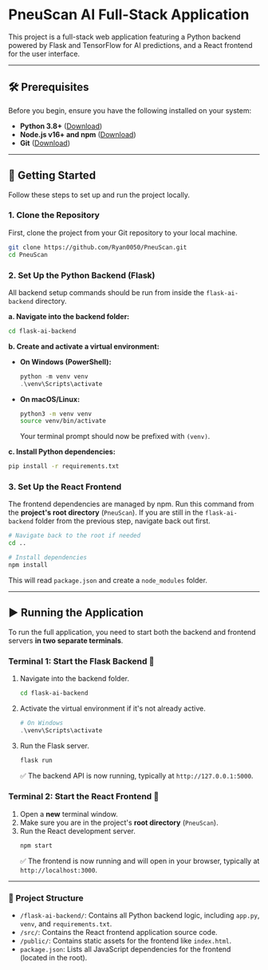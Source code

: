 # PneuScan AI Full-Stack Application

This project is a full-stack web application featuring a Python backend powered by Flask and TensorFlow for AI predictions, and a React frontend for the user interface.

---

## 🛠️ Prerequisites

Before you begin, ensure you have the following installed on your system:
* **Python 3.8+** ([Download](https://www.python.org/downloads/))
* **Node.js v16+ and npm** ([Download](https://nodejs.org/))
* **Git** ([Download](https://git-scm.com/))

---

## 🚀 Getting Started

Follow these steps to set up and run the project locally.

### 1. Clone the Repository

First, clone the project from your Git repository to your local machine.

```bash
git clone https://github.com/Ryan0050/PneuScan.git
cd PneuScan
```

### 2. Set Up the Python Backend (Flask)

All backend setup commands should be run from inside the `flask-ai-backend` directory.

**a. Navigate into the backend folder:**

```bash
cd flask-ai-backend
```

**b. Create and activate a virtual environment:**

* **On Windows (PowerShell):**
    ```powershell
    python -m venv venv
    .\venv\Scripts\activate
    ```
* **On macOS/Linux:**
    ```bash
    python3 -m venv venv
    source venv/bin/activate
    ```
    Your terminal prompt should now be prefixed with `(venv)`.

**c. Install Python dependencies:**

```bash
pip install -r requirements.txt
```

### 3. Set Up the React Frontend

The frontend dependencies are managed by npm. Run this command from the **project's root directory** (`PneuScan`). If you are still in the `flask-ai-backend` folder from the previous step, navigate back out first.

```bash
# Navigate back to the root if needed
cd .. 

# Install dependencies
npm install
```
This will read `package.json` and create a `node_modules` folder.

---

## ▶️ Running the Application

To run the full application, you need to start both the backend and frontend servers **in two separate terminals**.

### Terminal 1: Start the Flask Backend 🧠

1.  Navigate into the backend folder.
    ```bash
    cd flask-ai-backend
    ```
2.  Activate the virtual environment if it's not already active.
    ```powershell
    # On Windows
    .\venv\Scripts\activate
    ```
3.  Run the Flask server.
    ```bash
    flask run
    ```
    ✅ The backend API is now running, typically at `http://127.0.0.1:5000`.

### Terminal 2: Start the React Frontend 🎨

1.  Open a **new** terminal window.
2.  Make sure you are in the project's **root directory** (`PneuScan`).
3.  Run the React development server.
    ```bash
    npm start
    ```
    ✅ The frontend is now running and will open in your browser, typically at `http://localhost:3000`.

---

### 📂 Project Structure

* `/flask-ai-backend/`: Contains all Python backend logic, including `app.py`, `venv`, and `requirements.txt`.
* `/src/`: Contains the React frontend application source code.
* `/public/`: Contains static assets for the frontend like `index.html`.
* `package.json`: Lists all JavaScript dependencies for the frontend (located in the root).